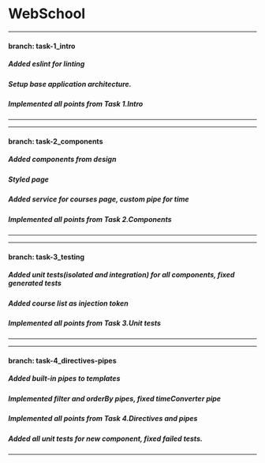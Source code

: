 # WebSchool
-----------------------------------------------------------------------------------------------------------------------------------
#### branch: task-1_intro
##### Added eslint for linting
##### Setup base application architecture.
##### Implemented all points from Task 1.Intro
-----------------------------------------------------------------------------------------------------------------------------------

-----------------------------------------------------------------------------------------------------------------------------------
#### branch: task-2_components
##### Added components from design
##### Styled page
##### Added service for courses page, custom pipe for time
##### Implemented all points from Task 2.Components
-----------------------------------------------------------------------------------------------------------------------------------

-----------------------------------------------------------------------------------------------------------------------------------
#### branch: task-3_testing
##### Added unit tests(isolated and integration) for all components, fixed generated tests
##### Added course list as injection token
##### Implemented all points from Task 3.Unit tests
-----------------------------------------------------------------------------------------------------------------------------------

-----------------------------------------------------------------------------------------------------------------------------------
#### branch: task-4_directives-pipes
##### Added built-in pipes to templates
##### Implemented filter and orderBy pipes, fixed timeConverter pipe
##### Implemented all points from Task 4.Directives and pipes
##### Added all unit tests for new component, fixed failed tests.
-----------------------------------------------------------------------------------------------------------------------------------